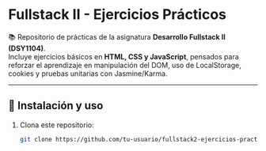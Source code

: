 
# Fullstack II - Ejercicios Prácticos

📚 Repositorio de prácticas de la asignatura **Desarrollo Fullstack II (DSY1104)**.  
Incluye ejercicios básicos en **HTML, CSS y JavaScript**, pensados para reforzar el aprendizaje en manipulación del DOM, uso de LocalStorage, cookies y pruebas unitarias con Jasmine/Karma.

---

## 🚀 Instalación y uso
1. Clona este repositorio:
   ```bash
   git clone https://github.com/tu-usuario/fullstack2-ejercicios-practicos.git


